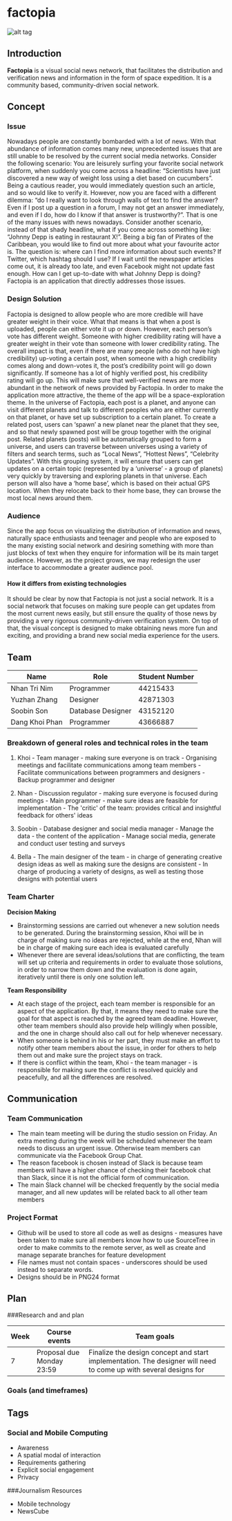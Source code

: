 # factopia
![alt tag](http://i.imgur.com/FhewJSP.jpg?1)

## Introduction
**Factopia** is a visual social news network, that facilitates the distribution and verification news and information in the form of space expedition. It is a community based, community-driven social network.

## Concept

### Issue
  
  Nowadays people are constantly bombarded with a lot of news. With that abundance of information comes many new, unprecedented issues that are still unable to be resolved by the current social media networks.
  Consider the following scenario: You are leisurely surfing your favorite social network platform, when suddenly you come across a headline: “Scientists have just discovered a new way of weight loss using a diet based on cucumbers”. Being a cautious reader, you would immediately question such an article, and so would like to verify it. However, now you are faced with a different dilemma: “do I really want to look through walls of text to find the answer? Even if I post up a question in a forum, I may not get an answer immediately, and even if I do, how do I know if that answer is trustworthy?”. That is one of the many issues with news nowadays.
  Consider another scenario, instead of that shady headline, what if you come across something like: “Johnny Depp is eating in restaurant X!”. Being a big fan of Pirates of the Caribbean, you would like to find out more about what your favourite actor is. The question is: where can I find more information about such events? If Twitter, which hashtag should I use? If I wait until the newspaper articles come out, it is already too late, and even Facebook might not update fast enough. How can I get up-to-date with what Johnny Depp is doing?
  Factopia is an application that directly addresses those issues.
  
### Design Solution

  Factopia is designed to allow people who are more credible will have greater weight in their voice. What that means is that when a post is uploaded, people can either vote it up or down. However, each person’s vote has different weight. Someone with higher credibility rating will have a greater weight in their vote than someone with lower credibility rating. The overall impact is that, even if there are many people (who do not have high credibility) up-voting a certain post, when someone with a high credibility comes along and down-votes it, the post’s credibility point will go down significantly. If someone has a lot of highly verified post, his credibility rating will go up. This will make sure that well-verified news are more abundant in the network of news provided by Factopia.
  In order to make the application more attractive, the theme of the app will be a space-exploration theme. In the universe of Factopia, each post is a planet, and anyone can visit different planets and talk to different peoples who are either currently on that planet, or have set up subscription to a certain planet. To create a related post, users can ‘spawn’ a new planet near the planet that they see, and so that newly spawned post will be group together with the original post. Related planets (posts) will be automatically grouped to form a universe, and users can traverse between universes using a variety of filters and search terms, such as “Local News”, “Hottest News”, “Celebrity Updates”. With this grouping system, it will ensure that users can get updates on a certain topic (represented by a ‘universe’ - a group of planets) very quickly by traversing and exploring planets in that universe.
  Each person will also have a ‘home base’, which is based on their actual GPS location. When they relocate back to their home base, they can browse the most local news around them.

### Audience
  Since the app focus on visualizing the distribution of information and news, naturally space enthusiasts and teenager and people who are exposed to the many existing social network and desiring something with more than just blocks of text when they enquire for information will be its main target audience. However, as the project grows, we may redesign the user interface to accommodate a greater audience pool.
  
#### How it differs from existing technologies
  It should be clear by now that Factopia is not just a social network. It is a social network that focuses on making sure people can get updates from the most current news easily, but still ensure the quality of those news by providing a very rigorous community-driven verification system. On top of that, the visual concept is designed to make obtaining news more fun and exciting, and providing a brand new social media experience for the users.
  
## Team ##
Name | Role | Student Number
---- | ---- | --------------
Nhan Tri Nim | Programmer | 44215433
Yuzhan Zhang | Designer | 42871303
Soobin Son | Database Designer | 43152120
Dang Khoi Phan | Programmer | 43666887

### Breakdown of general roles and technical roles in the team ###

  1. Khoi
    - Team manager - making sure everyone is on track
    - Organising meetings and facilitate communications among team members
    - Facilitate communications between programmers and designers
    - Backup programmer and designer

  2. Nhan
    - Discussion regulator - making sure everyone is focused during meetings
    - Main programmer - make sure ideas are feasible for implementation
    - The 'critic' of the team: provides critical and insightful feedback for others' ideas

  3. Soobin
    - Database designer and social media manager
    - Manage the data - the content of the application
    - Manage social media, generate and conduct user testing and surveys

  4. Bella
    - The main designer of the team - in charge of generating creative design ideas as well as making sure the designs are consistent
    - In charge of producing a variety of designs, as well as testing those designs with potential users

### Team Charter ###
**Decision Making**
  - Brainstorming sessions are carried out whenever a new solution needs to be generated. During the brainstorming session, Khoi will be in charge of making sure no ideas are rejected, while at the end, Nhan will be in charge of making sure each idea is evaluated carefully
  - Whenever there are several ideas/solutions that are conflicting, the team will set up criteria and requirements in order to evaluate those solutions, in order to narrow them down and the evaluation is done again, iteratively until there is only one solution left.

**Team Responsibility**
  - At each stage of the project, each team member is responsible for an aspect of the application. By that, it means they need to make sure the goal for that aspect is reached by the agreed team deadline. However, other team members should also provide help willingly when possible, and the one in charge should also call out for help whenever necessary. 
  - When someone is behind in his or her part, they must make an effort to notify other team members about the issue, in order for others to help them out and make sure the project stays on track.
  - If there is conflict within the team, Khoi - the team manager - is responsible for making sure the conflict is resolved quickly and peacefully, and all the differences are resolved.

## Communication

### Team Communication
  - The main team meeting will be during the studio session on Friday. An extra meeting during the week will be scheduled whenever the team needs to discuss an urgent issue. Otherwise team members can communicate via the Facebook Group Chat.
  - The reason facebook is chosen instead of Slack is because team members will have a higher chance of checking their facebook chat than Slack, since it is not the official form of communication.
  - The main Slack channel will be checked frequently by the social media manager, and all new updates will be related back to all other team members

### Project Format
  - Github will be used to store all code as well as designs - measures have been taken to make sure all members know how to use SourceTree in order to make commits to the remote server, as well as create and manage separate branches for feature development
  - File names must not contain spaces - underscores should be used instead to separate words.
  - Designs should be in PNG24 format

## Plan ##

###Research and and plan

Week | Course events | Team goals
-------- | ------------------- | -------------- 
7 | Proposal due Monday 23:59 | Finalize the design concept and start implementation. The designer will need to come up with several designs for 


### Goals (and timeframes)

## Tags
### Social and Mobile Computing
  - Awareness
  - A spatial modal of interaction
  - Requirements gathering
  - Explicit social engagement
  - Privacy

###Journalism Resources
  - Mobile technology
  - NewsCube
